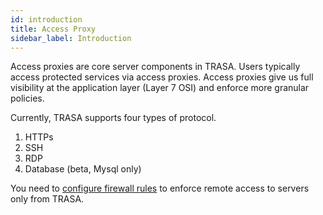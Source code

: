 ```yaml
---
id: introduction
title: Access Proxy
sidebar_label: Introduction
---
```


Access proxies are core server components in TRASA. Users typically access protected services via access proxies.
Access proxies give us full visibility at the application layer (Layer 7 OSI) and enforce more granular policies.

Currently, TRASA supports four types of protocol.

1. HTTPs
2. SSH
3. RDP
4. Database (beta, Mysql only)

You need to [configure firewall rules](/docs/install/initial-setup#3-firewall-configuration-recommended) to enforce remote access to servers only from TRASA.
